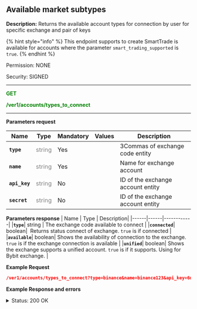## Available market subtypes

**Description:** Returns the available account types for connection by user for specific exchange and pair of keys

{% hint style="info" %}
This endpoint supports to create SmartTrade is available for accounts where the parameter `smart_trading_supported` is `true`.
{% endhint %}

Permission: NONE

Security: SIGNED



----------

<mark style="color:green;background-color:white" > **GET** 

<mark style="color:green;background-color:white" > **/ver1/accounts/types_to_connect**

----------


**Parameters request**

| Name | Type |	Mandatory |	Values	| Description|
|------|------|-----------|-----------------|------------|
|**`type`**  | <mark style="color:grey;background-color:white">string	| Yes |  | 3Commas of exchange code entity |
|**`name`**  | <mark style="color:grey;background-color:white">string	| Yes |  | Name for exchange account |
|**`api_key`**  | <mark style="color:grey;background-color:white">string	| No |  | ID of the exchange account entity |
|**`secret`**  | <mark style="color:grey;background-color:white">string	| No |  | ID of the exchange account entity |




**Parameters response**
| Name | Type |	Description|
|------|------|------------|
|**`type`**| string | The exchange code available to connect |
|**`connected`**| boolean|  Returns status connect of exchange. `true` is if connected |
|**`available`**| boolean| Shows the availability of connection to the exchange. `true` is if the exchange connection is available |
|**`unified`**| boolean| Shows the exchange supports a unified account. `true` is if it supports. Using for Bybit exchange. |


**Example Request**
```json
/ver1/accounts/types_to_connect?type=binance&name=binance123&api_key=6q4zuONXKi8kOMepGTRs373K46W34wxcxkBlIACvhY8Qr97MsAT9p4qe9Uezqrrd&secret=7CfL1slTgPDfoJSPgaveIsOFxxzCsgzA23yRyCHapgJGDC4yfNGvOavW4QglsyQO
```
**Example Response and errors**

<details>
<summary>Status: 200 OK</summary>

```json
 {
        "type": "binance",
        "connected": false,
        "available": true,
        "unified": false
    },
    {
        "type": "binance_margin",
        "connected": false,
        "available": true,
        "unified": false
    },
    {
        "type": "binance_futures",
        "connected": true,
        "available": true,
        "unified": false
    },
    {
        "type": "binance_futures_coin",
        "connected": true,
        "available": true,
        "unified": false
    }
]
```
</details>